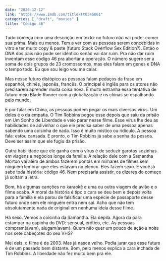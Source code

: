 ```yaml
---
date: "2020-12-12"
link: "https://www.imdb.com/title/tt0345061"
categories: [ "draft", "movies" ]
title: "Código 46"
---
```

Tudo começa com uma descrição em texto: no futuro não vai poder comer sua prima. Mais ou menos. Tem a ver com as pessoas serem concebidas in vitro e ter muito copy & paste (futuro Stack Overflow Sex Edition?). Então o DNA dos pais não pode ser idêntico senão vai dar ruim. Pra não dar ruim inventam esse código 46 pra abortar a operação. O número sugere ser a soma de dois grupos de 23 cromossomos, mas eles falam em genes e DNA o tempo todo. Eu que sou leigo vou me calar.

Mas nesse futuro distópico as pessoas falam pedaços da frase em espanhol, chinês, japonês, francês. O principal é inglês para os atores não precisarem aprender muita coisa nova. É muito estranha essa tentativa de futuro meio Blade Runner com a globalização e os chinas se espalhando pelo mundo.

E por falar em China, as pessoas podem pegar os mais diversos vírus. Um deles é o da empatia. O Tim Robbins pegou esse depois que saiu da prisão em Um Sonho de Liberdade e veio parar nesse filme. Esse vírus lhe deu as habilidades de adivinhar o que ele precisa saber de uma pessoa apenas sabendo uma coisinha de nada. Isso é muito místico ou ridículo. A pessoa fala: estou cansada. E pronto, o Tim Robbins já sabe a senha da pessoa. Deve ser assim que ele fugiu da prisão.

Outra habilidade que ele ganha com o vírus é de seduzir garotas sozinhas em viagens a negócios longe da família. A relação dele com a Samantha Morton vai além de ambos fazerem pontas em milhares de filmes sem ninguém lembrar que eles estavam no elenco. Eles fazem sexo. E você já sabe toda história: código 46. Nem precisaria assistir, os dizeres do começo já soltam a letra.

Bom, há algumas canções no karaokê e uma ou outra viagem de avião e o filme acaba. A moral da história é tipo o cara se deu bem e depois volta para a família e ela parou de falsificar uma espécie de passaporte desse futuro onde sem ele ninguém entra nem sai. Acho que não tem absolutamente nada de original em nenhuma ideia desse filme.

Há sexo. Vemos a coisinha da Samantha. Ela depila. Agora dá para estampar na capinha do DVD: sensual, erótico, etc. As pessoas compram(avam), alugam(avam). Quem não quer um pouco de ação à noite nos sete cabeçotes do seu VHS?

Mel dels, o filme é de 2003. Mas já nasce velho. Podia jurar que esse futuro é de um passado bem distante. Bom, pelo menos explica a cara inchada de Tim Robbins. A liberdade não fez muito bem pra ele.
